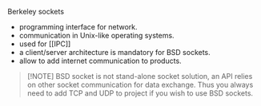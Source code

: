 Berkeley sockets
- programming interface for network.
- communication in Unix-like operating systems.
- used for [[IPC]]
- a client/server architecture is mandatory for BSD sockets.
- allow to add internet communication to products.
>[!NOTE] BSD socket is not stand-alone socket solution, an API relies on other socket communication for data exchange. Thus you always need to add TCP and UDP to project if you wish to use BSD sockets.